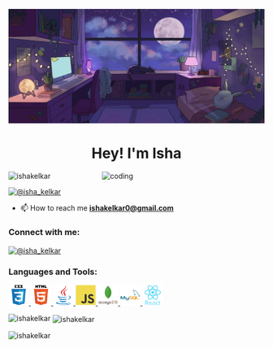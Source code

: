 ![logo](https://github.com/IshaKelkar/IshaKelkar/blob/main/Git-Banner.jpg)
<h1 align="center">Hey! I'm Isha</h1>
<img align="right" alt="coding" width="320" src="https://camo.githubusercontent.com/b2df4db0b9fd1f64d5d9e0986aa3aba486d81bf1dd1c7e3c8f557c33a08d935b/68747470733a2f2f692e70696e696d672e636f6d2f6f726967696e616c732f32382f35662f65352f32383566653566363837636265363939306264353731326230633032616535612e676966"> 
<p align="left"> <img src="https://komarev.com/ghpvc/?username=ishakelkar&label=Profile%20views&color=0e75b6&style=flat" alt="ishakelkar" /> </p>

<p align="left"> <a href="https://twitter.com/@isha_kelkar" target="blank"><img src="https://img.shields.io/twitter/follow/@isha_kelkar?logo=twitter&style=for-the-badge" alt="@isha_kelkar" /></a> </p>

- 📫 How to reach me **ishakelkar0@gmail.com**

<h3 align="left">Connect with me:</h3>
<p align="left">
<a href="https://twitter.com/@isha_kelkar" target="blank"><img align="center" src="https://raw.githubusercontent.com/rahuldkjain/github-profile-readme-generator/master/src/images/icons/Social/twitter.svg" alt="@isha_kelkar" height="30" width="40" /></a>
</p>

<h3 align="left">Languages and Tools:</h3>
<p align="left"> <a href="https://www.w3schools.com/css/" target="_blank" rel="noreferrer"> <img src="https://raw.githubusercontent.com/devicons/devicon/master/icons/css3/css3-original-wordmark.svg" alt="css3" width="40" height="40"/> </a> <a href="https://www.w3.org/html/" target="_blank" rel="noreferrer"> <img src="https://raw.githubusercontent.com/devicons/devicon/master/icons/html5/html5-original-wordmark.svg" alt="html5" width="40" height="40"/> </a> <a href="https://www.java.com" target="_blank" rel="noreferrer"> <img src="https://raw.githubusercontent.com/devicons/devicon/master/icons/java/java-original.svg" alt="java" width="40" height="40"/> </a> <a href="https://developer.mozilla.org/en-US/docs/Web/JavaScript" target="_blank" rel="noreferrer"> <img src="https://raw.githubusercontent.com/devicons/devicon/master/icons/javascript/javascript-original.svg" alt="javascript" width="40" height="40"/> </a> <a href="https://www.mongodb.com/" target="_blank" rel="noreferrer"> <img src="https://raw.githubusercontent.com/devicons/devicon/master/icons/mongodb/mongodb-original-wordmark.svg" alt="mongodb" width="40" height="40"/> </a> <a href="https://www.mysql.com/" target="_blank" rel="noreferrer"> <img src="https://raw.githubusercontent.com/devicons/devicon/master/icons/mysql/mysql-original-wordmark.svg" alt="mysql" width="40" height="40"/> </a> <a href="https://reactjs.org/" target="_blank" rel="noreferrer"> <img src="https://raw.githubusercontent.com/devicons/devicon/master/icons/react/react-original-wordmark.svg" alt="react" width="40" height="40"/> </a> </p>

<p><img align="left" src="https://github-readme-stats.vercel.app/api/top-langs?username=ishakelkar&show_icons=true&locale=en&layout=compact" alt="ishakelkar" /></p>

<p>&nbsp;<img align="center" src="https://github-readme-stats.vercel.app/api?username=ishakelkar&show_icons=true&locale=en" alt="ishakelkar" /></p>

<p><img align="center" src="https://github-readme-streak-stats.herokuapp.com/?user=ishakelkar&" alt="ishakelkar" /></p>
